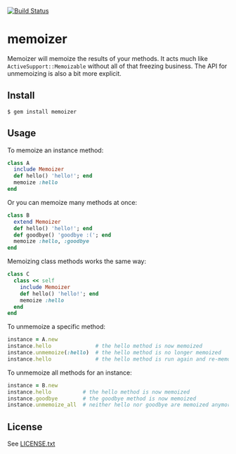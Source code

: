 [![Build Status](https://travis-ci.org/wegowise/memoizer.svg?branch=setup-travis-ci)](https://travis-ci.org/wegowise/memoizer)

# memoizer

Memoizer will memoize the results of your methods. It acts much like
`ActiveSupport::Memoizable` without all of that freezing business. The API for
unmemoizing is also a bit more explicit.

## Install

```
$ gem install memoizer
```

## Usage

To memoize an instance method:

```ruby
class A
  include Memoizer
  def hello() 'hello!'; end
  memoize :hello
end
```

Or you can memoize many methods at once:

```ruby
class B
  extend Memoizer
  def hello() 'hello!'; end
  def goodbye() 'goodbye :('; end
  memoize :hello, :goodbye
end
```

Memoizing class methods works the same way:

```ruby
class C
  class << self
    include Memoizer
    def hello() 'hello!'; end
    memoize :hello
  end
end
```


To unmemoize a specific method:

```ruby
instance = A.new
instance.hello              # the hello method is now memoized
instance.unmemoize(:hello)  # the hello method is no longer memoized
instance.hello              # the hello method is run again and re-memoized
```


To unmemoize all methods for an instance:

```ruby
instance = B.new
instance.hello          # the hello method is now memoized
instance.goodbye        # the goodbye method is now memoized
instance.unmemoize_all  # neither hello nor goodbye are memoized anymore
```


## License

See [LICENSE.txt](https://github.com/wegowise/memoizer/blob/master/LICENSE.txt)
